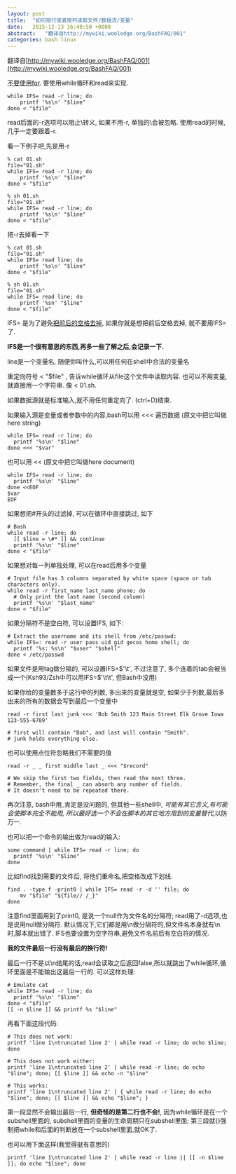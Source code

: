 ```yaml
---
layout: post
title:  "如何按行或者按列读取文件/数据流/变量"
date:   2015-12-13 16:48:50 +0800
abstract:   "翻译自http://mywiki.wooledge.org/BashFAQ/001"
categories: bash linux
---
```


翻译自[http://mywiki.wooledge.org/BashFAQ/001](http://mywiki.wooledge.org/BashFAQ/001)

[不要使用for](). 要使用while循环和read来实现.

    while IFS= read -r line; do
        printf '%s\n' "$line"
    done < "$file"

read后面的-r选项可以阻止\转义, 如果不用-r, 单独的\会被忽略. 使用read的时候, 几乎一定要跟着-r.

看一下例子吧,先是用-r

    % cat 01.sh
    file="01.sh"
    while IFS= read -r line; do
        printf '%s\n' "$line"
    done < "$file"

    % sh 01.sh
    file="01.sh"
    while IFS= read -r line; do
        printf '%s\n' "$line"
    done < "$file"

把-r去掉看一下

    % cat 01.sh
    file="01.sh"
    while IFS= read line; do
        printf '%s\n' "$line"
    done < "$file"

    % sh 01.sh
    file="01.sh"
    while IFS= read line; do
        printf '%sn' "$line"
    done < "$file"

IFS= 是为了避免[把前后的空格去掉](), 如果你就是想把前后空格去掉, 就不要用IFS= 了.

**IFS是一个很有意思的东西,再多一些了解之后,会记录一下.**

line是一个变量名, 随便你叫什么,可以用任何在shell中合法的变量名

重定向符号 < "$file" , 告诉while循环从file这个文件中读取内容. 也可以不用变量, 就直接用一个字符串.  像 < 01.sh.

如果数据源就是标准输入,就不用任何重定向了. (ctrl+D)结束.

如果输入源是变量或者参数中的内容,bash可以用 <<< 遍历数据 (原文中把它叫做here string)

    while IFS= read -r line; do
      printf '%s\n' "$line"
    done <<< "$var"

也可以用 << (原文中把它叫做here document)

    while IFS= read -r line; do
      printf '%s\n' "$line"
    done <<EOF
    $var
    EOF

如果想把#开头的过滤掉, 可以在循环中直接跳过, 如下

    # Bash
    while read -r line; do
      [[ $line = \#* ]] && continue
      printf '%s\n' "$line"
    done < "$file"

如果想对每一列单独处理, 可以在read后用多个变量

    # Input file has 3 columns separated by white space (space or tab characters only).
    while read -r first_name last_name phone; do
      # Only print the last name (second column)
      printf '%s\n' "$last_name"
    done < "$file"

如果分隔符不是空白符, 可以设置IFS, 如下:

    # Extract the username and its shell from /etc/passwd:
    while IFS=: read -r user pass uid gid gecos home shell; do
      printf '%s: %s\n' "$user" "$shell"
    done < /etc/passwd

如果文件是用tag做分隔的, 可以设置IFS=$'\t', 不过注意了, 多个连着的tab会被当成一个(Ksh93/Zsh中可以用IFS=$'\t\t', 但Bash中没用)

如果你给的变量数多于这行中的列数, 多出来的变量就是空, 如果少于列数,最后多出来的所有的数据会写到最后一个变量中

    read -r first last junk <<< 'Bob Smith 123 Main Street Elk Grove Iowa 123-555-6789'

    # first will contain "Bob", and last will contain "Smith".
    # junk holds everything else.

也可以使用点位符忽略我们不需要的值

    read -r _ _ first middle last _ <<< "$record"
    
    # We skip the first two fields, then read the next three.
    # Remember, the final _ can absorb any number of fields.
    # It doesn't need to be repeated there.

再次注意, bash中用_肯定是没问题的, 但其他一些shell中, _可能有其它含义,有可能会使脚本完全不能用, 所以最好选一个不会在脚本的其它地方用到的变量替代_,以防万一.

也可以把一个命令的输出做为read的输入:

    some command | while IFS= read -r line; do
      printf '%s\n' "$line"
    done

比如find找到需要的文件后, 将他们重命名,把空格改成下划线.

    find . -type f -print0 | while IFS= read -r -d '' file; do
        mv "$file" "${file// /_}"
    done

注意find里面用到了print0, 是说一个null作为文件名的分隔符; read用了-d选项,也是说用null做分隔符. 默认情况下,它们都是用\n做分隔符的,但文件名本身就有\n时,脚本就出错了. IFS也要设置为空字符串,避免文件名前后有空白符的情况.


**我的文件最后一行没有最后的换行符!**

最后一行不是以\n结尾的话,read会读取之后返回false,所以就跳出了while循环,循环里面是不能输出这最后一行的. 可以这样处理:

    # Emulate cat
    while IFS= read -r line; do
      printf '%s\n' "$line"
    done < "$file"
    [[ -n $line ]] && printf %s "$line"

再看下面这段代码:

    # This does not work:
    printf 'line 1\ntruncated line 2' | while read -r line; do echo $line; done
    
    # This does not work either:
    printf 'line 1\ntruncated line 2' | while read -r line; do echo "$line"; done; [[ $line ]] && echo -n "$line"
    
    # This works:
    printf 'line 1\ntruncated line 2' | { while read -r line; do echo "$line"; done; [[ $line ]] && echo "$line"; }

第一段显然不会输出最后一行, **但奇怪的是第二行也不会!**, 因为while循环是在一个subshell里面的, subshell里面的变量的生命周期只在subshell里面; 第三段就{}强制把while和后面的判断放在一个subshell里面,就OK了.

也可以用下面这样(我觉得挺有意思的)

    printf 'line 1\ntruncated line 2' | while read -r line || [[ -n $line ]]; do echo "$line"; done

